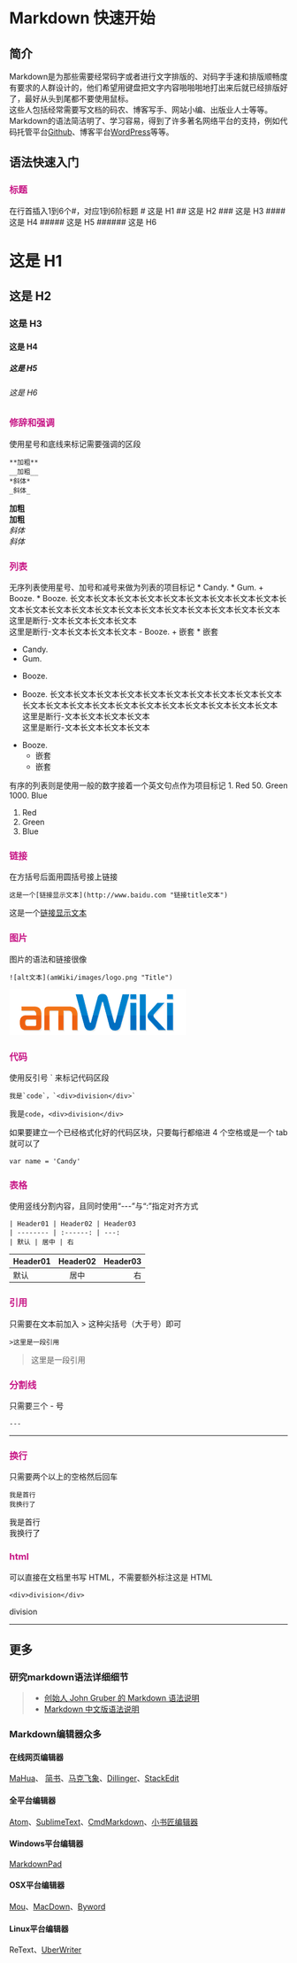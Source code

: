 # Markdown 快速开始

## 简介
Markdown是为那些需要经常码字或者进行文字排版的、对码字手速和排版顺畅度有要求的人群设计的，他们希望用键盘把文字内容啪啪啪地打出来后就已经排版好了，最好从头到尾都不要使用鼠标。  
这些人包括经常需要写文档的码农、博客写手、网站小编、出版业人士等等。  
Markdown的语法简洁明了、学习容易，得到了许多著名网络平台的支持，例如代码托管平台[Github](https://github.com/)、博客平台[WordPress](https://cn.wordpress.org/)等等。  

## 语法快速入门

### <font color=#C71585>标题</font>
在行首插入1到6个#，对应1到6阶标题
    # 这是 H1
    ## 这是 H2
    ### 这是 H3
    #### 这是 H4
    ##### 这是 H5
    ###### 这是 H6
# 这是 H1
## 这是 H2
### 这是 H3
#### 这是 H4
##### 这是 H5
###### 这是 H6

### <font color=#C71585>修辞和强调</font>
使用星号和底线来标记需要强调的区段

    **加粗**
    __加粗__
    *斜体*
    _斜体_

**加粗**  
__加粗__  
*斜体*  
_斜体_  

### <font color=#C71585>列表</font>
无序列表使用星号、加号和减号来做为列表的项目标记
    * Candy.
    * Gum.
    + Booze.
    * Booze. 长文本长文本长文本长文本长文本长文本长文本长文本长文本长文本长文本长文本长文本长文本长文本长文本长文本长文本长文本长文本长文本  
    这里是断行-文本长文本长文本长文本  
    这里是断行-文本长文本长文本长文本
    - Booze.
      + 嵌套
      * 嵌套
* Candy.
* Gum.
+ Booze.
* Booze. 长文本长文本长文本长文本长文本长文本长文本长文本长文本长文本长文本长文本长文本长文本长文本长文本长文本长文本长文本长文本长文本  
这里是断行-文本长文本长文本长文本  
这里是断行-文本长文本长文本长文本
- Booze.
  + 嵌套
  * 嵌套

有序的列表则是使用一般的数字接着一个英文句点作为项目标记
    1. Red
    50. Green
    1000. Blue
1. Red
50. Green
1000. Blue

### <font color=#C71585>链接</font>
在方括号后面用圆括号接上链接

    这是一个[链接显示文本](http://www.baidu.com "链接title文本")

这是一个[链接显示文本](http://www.baidu.com "链接title文本")

### <font color=#C71585>图片</font>
图片的语法和链接很像

    ![alt文本](amWiki/images/logo.png "Title")

![alt文本](amWiki/images/logo.png "Title")

### <font color=#C71585>代码</font>
使用反引号 \` 来标记代码区段

    我是`code`，`<div>division</div>`

我是`code`，`<div>division</div>`

如果要建立一个已经格式化好的代码区块，只要每行都缩进 4 个空格或是一个 tab 就可以了

    var name = 'Candy'

### <font color=#C71585>表格</font>
使用竖线分割内容，且同时使用“---”与“:”指定对齐方式

    | Header01 | Header02 | Header03
    | -------- | :------: | ---:
    | 默认 | 居中 | 右

| Header01 | Header02 | Header03
| -------- | :------: | ---:
| 默认 | 居中 | 右

### <font color=#C71585>引用</font>
只需要在文本前加入 > 这种尖括号（大于号）即可

    >这里是一段引用

>这里是一段引用

### <font color=#C71585>分割线</font>
只需要三个 \- 号

    ---

---

### <font color=#C71585>换行</font>
只需要两个以上的空格然后回车

    我是首行  
    我换行了

我是首行  
我换行了

### <font color=#C71585>html</font>
可以直接在文档里书写 HTML，不需要额外标注这是 HTML

    <div>division</div>

<div>division</div>

---

## 更多

### 研究markdown语法详细细节
>   - [创始人 John Gruber 的 Markdown 语法说明](http://daringfireball.net/projects/markdown/syntax)  
>   - [Markdown 中文版语法说明](http://wowubuntu.com/markdown/)

### Markdown编辑器众多

#### 在线网页编辑器
[MaHua](http://mahua.jser.me/)、 [简书](http://www.jianshu.com/)、[马克飞象](https://maxiang.io/)、[Dillinger](http://dillinger.io/)、[StackEdit](https://stackedit.io/)

#### 全平台编辑器
[Atom](https://atom.io/)、[SublimeText](http://www.sublimetext.com/)、[CmdMarkdown](https://www.zybuluo.com/mdeditor)、[小书匠编辑器](http://soft.xiaoshujiang.com/)

#### Windows平台编辑器
[MarkdownPad](http://www.markdownpad.com/)

#### OSX平台编辑器
[Mou](http://25.io/mou/)、[MacDown](http://macdown.uranusjr.com/)、[Byword](https://bywordapp.com/)

#### Linux平台编辑器
ReText、[UberWriter](http://uberwriter.wolfvollprecht.de/)

